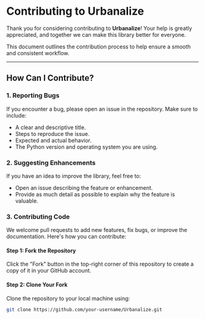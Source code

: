# Contributing to Urbanalize

Thank you for considering contributing to **Urbanalize**! Your help is greatly appreciated, and together we can make this library better for everyone.

This document outlines the contribution process to help ensure a smooth and consistent workflow.

---

## How Can I Contribute?

### 1. Reporting Bugs
If you encounter a bug, please open an issue in the repository. Make sure to include:
- A clear and descriptive title.
- Steps to reproduce the issue.
- Expected and actual behavior.
- The Python version and operating system you are using.

### 2. Suggesting Enhancements
If you have an idea to improve the library, feel free to:
- Open an issue describing the feature or enhancement.
- Provide as much detail as possible to explain why the feature is valuable.

### 3. Contributing Code
We welcome pull requests to add new features, fix bugs, or improve the documentation. Here's how you can contribute:

#### Step 1: Fork the Repository
Click the "Fork" button in the top-right corner of this repository to create a copy of it in your GitHub account.

#### Step 2: Clone Your Fork
Clone the repository to your local machine using:
```bash
git clone https://github.com/your-username/Urbanalize.git
